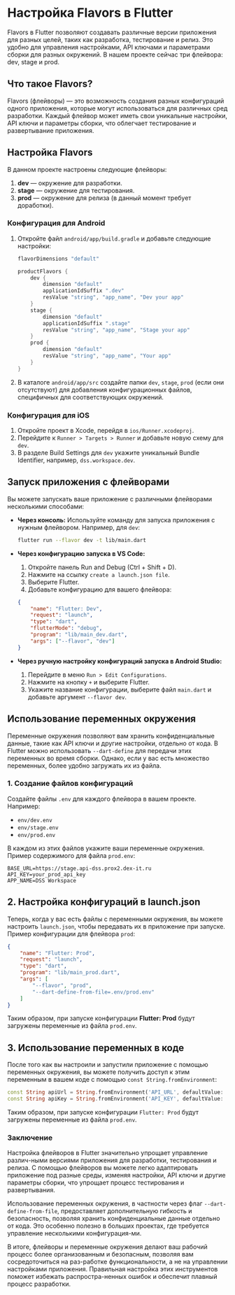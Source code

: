# Настройка Flavors в Flutter

Flavors в Flutter позволяют создавать различные версии приложения для разных целей, таких как разработка, тестирование и релиз. Это удобно для управления настройками, API ключами и параметрами сборки для разных окружений. В нашем проекте сейчас три флейвора: dev, stage и prod.

## Что такое Flavors?

Flavors (флейворы) — это возможность создания разных конфигураций одного приложения, которые могут использоваться для различных сред разработки. Каждый флейвор может иметь свои уникальные настройки, API ключи и параметры сборки, что облегчает тестирование и развертывание приложения.

## Настройка Flavors

В данном проекте настроены следующие флейворы:
1. **dev** — окружение для разработки.
2. **stage** — окружение для тестирования.
3. **prod** — окружение для релиза (в данный момент требует доработки).

### Конфигурация для Android

1. Откройте файл `android/app/build.gradle` и добавьте следующие настройки:

    ```groovy
    flavorDimensions "default"

    productFlavors {
        dev {   
            dimension "default" 
            applicationIdSuffix ".dev"
            resValue "string", "app_name", "Dev your app" 
        } 
        stage { 
            dimension "default"
            applicationIdSuffix ".stage" 
            resValue "string", "app_name", "Stage your app" 
        }
        prod { 
            dimension "default" 
            resValue "string", "app_name", "Your app" 
        }
    }
    ```

2. В каталоге `android/app/src` создайте папки `dev`, `stage`, `prod` (если они отсутствуют) для добавления конфигурационных файлов, специфичных для соответствующих окружений.

### Конфигурация для iOS

1. Откройте проект в Xcode, перейдя в `ios/Runner.xcodeproj`.
2. Перейдите к `Runner > Targets > Runner` и добавьте новую схему для `dev`.
3. В разделе Build Settings для `dev` укажите уникальный Bundle Identifier, например, `dss.workspace.dev`.

## Запуск приложения с флейворами

Вы можете запускать ваше приложение с различными флейворами несколькими способами:

- **Через консоль:** Используйте команду для запуска приложения с нужным флейвором. Например, для `dev`:
  
    ```bash
    flutter run --flavor dev -t lib/main.dart
    ```

- **Через конфигурацию запуска в VS Code:**
    1. Откройте панель Run and Debug (Ctrl + Shift + D).
    2. Нажмите на ссылку `create a launch.json file`.
    3. Выберите Flutter.
    4. Добавьте конфигурацию для вашего флейвора:

    ```json
    {
        "name": "Flutter: Dev",
        "request": "launch",
        "type": "dart",
        "flutterMode": "debug",
        "program": "lib/main_dev.dart",
        "args": ["--flavor", "dev"]
    }
    ```

- **Через ручную настройку конфигураций запуска в Android Studio:**
    1. Перейдите в меню `Run > Edit Configurations`.
    2. Нажмите на кнопку `+` и выберите Flutter.
    3. Укажите название конфигурации, выберите файл `main.dart` и добавьте аргумент `--flavor dev`.

## Использование переменных окружения

Переменные окружения позволяют вам хранить конфиденциальные данные, такие как API ключи и другие настройки, отдельно от кода. В Flutter можно использовать `--dart-define` для передачи этих переменных во время сборки. Однако, если у вас есть множество переменных, более удобно загружать их из файла.

### 1. Создание файлов конфигураций

Создайте файлы `.env` для каждого флейвора в вашем проекте. Например:
- `env/dev.env`
- `env/stage.env`
- `env/prod.env`

В каждом из этих файлов укажите ваши переменные окружения. Пример содержимого для файла `prod.env`:

```env
BASE_URL=https://stage.api-dss.prox2.dex-it.ru
API_KEY=your_prod_api_key
APP_NAME=DSS Workspace
```
## 2. Настройка конфигураций в launch.json

Теперь, когда у вас есть файлы с переменными окружения, вы можете настроить `launch.json`, чтобы передавать их в приложение при запуске. Пример конфигурации для флейвора `prod`:

```json
{
    "name": "Flutter: Prod",
    "request": "launch",
    "type": "dart",
    "program": "lib/main_prod.dart",
    "args": [
        "--flavor", "prod",
        "--dart-define-from-file=.env/prod.env"
    ]
}
```
Таким образом, при запуске конфигурации **Flutter: Prod** будут загружены переменные из файла `prod.env`.

## 3. Использование переменных в коде

После того как вы настроили и запустили приложение с помощью переменных окружения, вы можете получить доступ к этим переменным в вашем коде с помощью `const String.fromEnvironment`:

```dart
const String apiUrl = String.fromEnvironment('API_URL', defaultValue: 'https://api.default');
const String apiKey = String.fromEnvironment('API_KEY', defaultValue: 'default_key');
```
Таким образом, при запуске конфигурации `Flutter: Prod` будут загружены переменные из файла `prod.env`.

### Заключение
Настройка флейворов в Flutter значительно упрощает управление различ-ными версиями приложения для разработки, тестирования и релиза. С помощью флейворов вы можете легко адаптировать приложение под разные среды, изменяя настройки, API ключи и другие параметры сборки, что упрощает процесс тестирования и развертывания.

Использование переменных окружения, в частности через флаг `--dart-define-from-file`, предоставляет дополнительную гибкость и безопасность, позволяя хранить конфиденциальные данные отдельно от кода. Это особенно полезно в больших проектах, где требуется управление несколькими конфигурация-ми.

В итоге, флейворы и переменные окружения делают ваш рабочий процесс более организованным и безопасным, позволяя вам сосредоточиться на раз-работке функциональности, а не на управлении настройками приложения. Правильная настройка этих инструментов поможет избежать распростра-ненных ошибок и обеспечит плавный процесс разработки.

